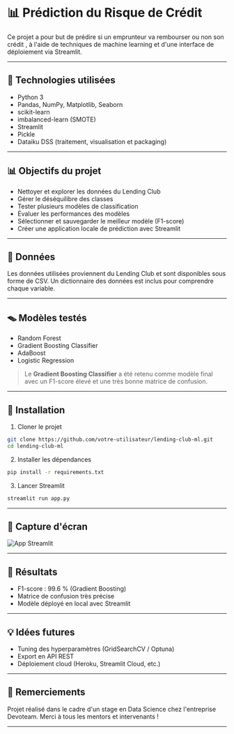 
# 📊 Prédiction du Risque de Crédit 

Ce projet a pour but de prédire si un emprunteur va rembourser ou non son crédit , à l'aide de techniques de machine learning et d'une interface de déploiement via Streamlit.

---

## 🔬 Technologies utilisées

* Python 3
* Pandas, NumPy, Matplotlib, Seaborn
* scikit-learn
* imbalanced-learn (SMOTE)
* Streamlit
* Pickle
* Dataiku DSS (traitement, visualisation et packaging)

---

## 📊 Objectifs du projet

* Nettoyer et explorer les données du Lending Club
* Gérer le déséquilibre des classes
* Tester plusieurs modèles de classification
* Évaluer les performances des modèles
* Sélectionner et sauvegarder le meilleur modèle (F1-score)
* Créer une application locale de prédiction avec Streamlit

---

## 📒 Données

Les données utilisées proviennent du Lending Club et sont disponibles sous forme de CSV. Un dictionnaire des données est inclus pour comprendre chaque variable.

---

## 🪤 Modèles testés

* Random Forest
* Gradient Boosting Classifier
* AdaBoost
* Logistic Regression

> Le **Gradient Boosting Classifier** a été retenu comme modèle final avec un F1-score élevé et une très bonne matrice de confusion.

---

## 🔧 Installation

1. Cloner le projet

```bash
git clone https://github.com/votre-utilisateur/lending-club-ml.git
cd lending-club-ml
```

2. Installer les dépendances

```bash
pip install -r requirements.txt
```

3. Lancer Streamlit

```bash
streamlit run app.py
```

---

## 🚀 Capture d'écran

![App Streamlit](screenshots/streamlit_app.png)

---

## 📔 Résultats

* F1-score : 99.6 % (Gradient Boosting)
* Matrice de confusion très précise
* Modèle déployé en local avec Streamlit

---

## 💡 Idées futures

* Tuning des hyperparamètres (GridSearchCV / Optuna)
* Export en API REST
* Déploiement cloud (Heroku, Streamlit Cloud, etc.)

---

## 🙏 Remerciements

Projet réalisé dans le cadre d'un stage en Data Science chez l'entreprise Devoteam. Merci à tous les mentors et intervenants !

---

